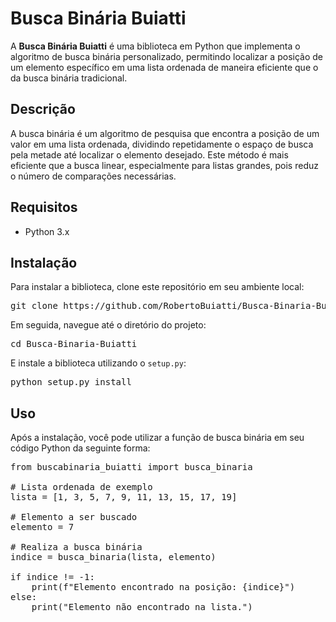 # Busca Binária Buiatti

A **Busca Binária Buiatti** é uma biblioteca em Python que implementa o algoritmo de busca binária personalizado, permitindo localizar a posição de um elemento específico em uma lista ordenada de maneira eficiente que o da busca binária tradicional.

## Descrição

A busca binária é um algoritmo de pesquisa que encontra a posição de um valor em uma lista ordenada, dividindo repetidamente o espaço de busca pela metade até localizar o elemento desejado. Este método é mais eficiente que a busca linear, especialmente para listas grandes, pois reduz o número de comparações necessárias.

## Requisitos

* Python 3.x

## Instalação

Para instalar a biblioteca, clone este repositório em seu ambiente local:

<pre class="!overflow-visible" data-start="684" data-end="765"><span>git clone https://github.com/RobertoBuiatti/Busca-Binaria-Buiatti.git
</span></code></div></div></pre>

Em seguida, navegue até o diretório do projeto:

<pre class="!overflow-visible" data-start="818" data-end="854"><span>cd Busca-Binaria-Buiatti
</span></code></div></div></pre>

E instale a biblioteca utilizando o `setup.py`:

<pre class="!overflow-visible" data-start="907" data-end="942"><span>python setup.py install
</span></code></div></div></pre>

## Uso

Após a instalação, você pode utilizar a função de busca binária em seu código Python da seguinte forma:

<pre class="!overflow-visible" data-start="1059" data-end="1424"><span>from buscabinaria_buiatti import busca_binaria

# Lista ordenada de exemplo
lista = [1, 3, 5, 7, 9, 11, 13, 15, 17, 19]

# Elemento a ser buscado
elemento = 7

# Realiza a busca binária
indice = busca_binaria(lista, elemento)

if indice != -1:
    print(f"Elemento encontrado na posição: {indice}")
else:
    print("Elemento não encontrado na lista.")
</span></code></div></div></pre>

